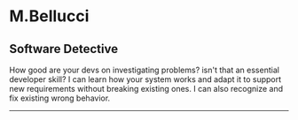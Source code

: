 <!--
<table style="border: none" >
  <tr>
    <td>
      <ul>
        <li>  🔭 I’m currently working on ... </li>
        <li> 🌱 I’m currently learning ...</li>
        <li> 👯 I’m looking to collaborate on ...</li>
        <li> 🤔 I’m looking for help with ...</li>
        <li> 💬 Ask me about ...</li>
        <li> 📫 How to reach me: ...</li>
      </ul>
   </td>
<td width="200" height="200" >
  <img src="assets/earthwormjim2.png"/>
    </td>
</tr>
</table>
-->

# M.Bellucci

## Software Detective

How good are your devs on investigating problems?
isn't that an essential developer skill?
I can learn how your system works and adapt it to support new requirements without breaking existing ones.
I can also recognize and fix existing wrong behavior.

---------------
